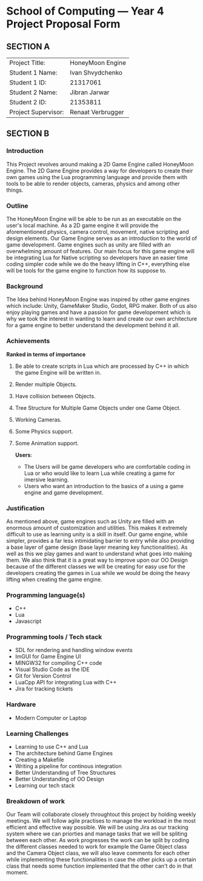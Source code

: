 # School of Computing &mdash; Year 4 Project Proposal Form

## SECTION A

|                     |                   |
|---------------------|-------------------|
|Project Title:       | HoneyMoon Engine            |
|Student 1 Name:      | Ivan Shvydchenko            |
|Student 1 ID:        | 21317061           |
|Student 2 Name:      | Jibran Jarwar            |
|Student 2 ID:        | 21353811            |
|Project Supervisor:  | Renaat Verbrugger            |

## SECTION B

### Introduction

This Project revolves around making a 2D Game Engine called HoneyMoon Engine. The 2D Game Engine provides a way for developers to create their own games using the Lua programming language and provide them with tools to be able to render objects, cameras, physics and among other things.

### Outline

The HoneyMoon Engine will be able to be run as an executable on the user's local machine. As a 2D game engine it will provide the aforementioned physics, camera control, movement, native scripting and design elements. Our Game Engine serves as an introduction to the world of game development. Game engines such as unity are filled with an overwhelming amount of features. Our main focus for this game engine will be integrating Lua for Native scripting so developers have an easier time coding simpler code while we do the heavy lifting in C++, everything else will be tools for the game engine to function how its suppose to.

### Background

The Idea behind HoneyMoon Engine was inspired by other game engines which include: Unity, GameMaker Studio, Godot, RPG maker. Both of us also enjoy playing games and have a passion for game developement which is why we took the interest in wanting to learn and create our own architecture for a game engine to better understand the development behind it all.

### Achievements


**Ranked in terms of importance**
1. Be able to create scripts in Lua which are processed by C++ in which the game Engine will be written in.
2. Render multiple Objects.
3. Have collision between Objects.
4. Tree Structure for Multiple Game Objects under one Game Object.
5.  Working Cameras.
6. Some Physics support.
7. Some Animation support.

	**Users**:
  
    - The Users will be game developers who are comfortable coding in Lua or who would like to learn Lua while creating a game for imersive learning. 
    - Users who want an introduction to the basics of a using a game engine and game development.


### Justification

As mentioned above, game engines such as Unity are filled with an enormous amount of customization and utilities. This makes it extremely difficult to use as learning unity is a skill in itself. Our game engine, while simpler, provides a far less intimidating barrier to entry while also providing a base layer of game design (base layer meaning key functionalities).  As well as this we play games and want to understand what goes into making them. We also think that it is a great way to improve upon our OO Design because of the different classes we will be creating for easy use for the developers creating the games in Lua while we would be doing the heavy lifting when creating the game engine.

### Programming language(s)

- C++
- Lua
- Javascript


### Programming tools / Tech stack

- SDL for rendering and handling window events
- ImGUI for Game Engine UI
- MINGW32 for compiling C++ code
- Visual Studio Code as the IDE
- Git for Version Control
- LuaCpp API for integrating Lua with C++
- Jira for tracking tickets


### Hardware

- Modern Computer or Laptop

### Learning Challenges

- Learning to use C++ and Lua
- The architecture behind Game Engines
- Creating a Makefile
- Writing a pipeline for continous integration
- Better Understanding of Tree Structures
- Better Understanding of OO Design
- Learning our tech stack


### Breakdown of work

Our Team will collaborate closely throughtout this project by holding weekly meetings. We will follow agile practises to manage the workload in the most efficient and effective way possible. We will be using Jira as our tracking system where we can priorties and manage tasks that we will be spliting between each other. As work progresses the work can be split by coding the different classes needed to work for example the Game Object class and the Camera Object class, we will also leave comments for each other while implementing these functionalities in case the other picks up a certain class that needs some function implemented that the other can't do in that moment.

